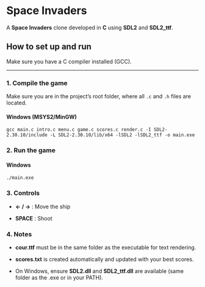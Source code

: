 # Space Invaders

A **Space Invaders** clone developed in **C** using **SDL2** and **SDL2_ttf**.

## How to set up and run
 
Make sure you have a C compiler installed (GCC).

---

### 1. Compile the game

Make sure you are in the project’s root folder, where all `.c` and `.h` files are located.

#### Windows (MSYS2/MinGW)
```
gcc main.c intro.c menu.c game.c scores.c render.c -I SDL2-2.30.10/include -L SDL2-2.30.10/lib/x64 -lSDL2 -lSDL2_ttf -o main.exe
```

### 2. Run the game

#### Windows
```
./main.exe
```

### 3. Controls

- **← / →** : Move the ship

- **SPACE** : Shoot

### 4. Notes

- **cour.ttf** must be in the same folder as the executable for text rendering.

- **scores.txt** is created automatically and updated with your best scores.

- On Windows, ensure **SDL2.dll** and **SDL2_ttf.dll** are available (same folder as the .exe or in your PATH).